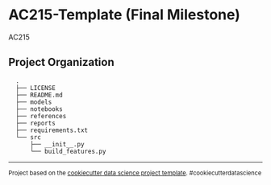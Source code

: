 AC215-Template (Final Milestone)
==============================

AC215

Project Organization
------------
      .
      ├── LICENSE
      ├── README.md
      ├── models
      ├── notebooks
      ├── references
      ├── reports
      ├── requirements.txt
      └── src
          ├── __init__.py
          └── build_features.py
--------

<p><small>Project based on the <a target="_blank" href="https://drivendata.github.io/cookiecutter-data-science/">cookiecutter data science project template</a>. #cookiecutterdatascience</small></p>
